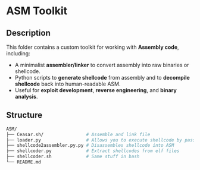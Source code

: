 # ASM Toolkit 

##  Description

This folder contains a custom toolkit for working with **Assembly code**, including:

- A minimalist **assembler/linker** to convert assembly into raw binaries or shellcode.
- Python scripts to **generate shellcode** from assembly and to **decompile shellcode** back into human-readable ASM.
- Useful for **exploit development**, **reverse engineering**, and **binary analysis**.

##  Structure

```bash
ASM/
├── Ceasar.sh/                # Assemble and link file 
├── loader.py                 # Allows you to execute shellcode by passing it as a hexadecimal string.
├── shellcode2assembler.py.py # Disassembles shellcode into ASM
├── shellcoder.py             # Extract shellcodes from elf files
├── shellcoder.sh             # Same stuff in bash
└── README.md

